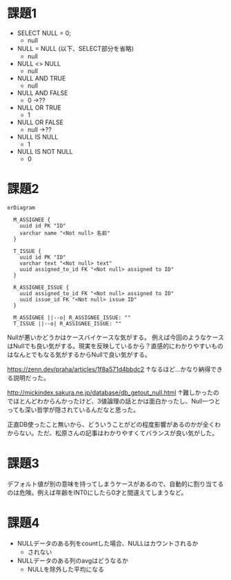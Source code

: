 # 課題1

- SELECT NULL = 0;
  - null
- NULL = NULL (以下、SELECT部分を省略)
  - null
- NULL <> NULL
  - null
- NULL AND TRUE
  - null
- NULL AND FALSE
  - 0 ->??
- NULL OR TRUE
  - 1
- NULL OR FALSE
  - null ->??
- NULL IS NULL
  - 1
- NULL IS NOT NULL
  - 0

# 課題2

```mermaid
erDiagram

  M_ASSIGNEE {
    uuid id PK "ID"
    varchar name "<Not null> 名前"
  }

  T_ISSUE {
    uuid id PK "ID"
    varchar text "<Not null> text"
    uuid assigned_to_id FK "<Not null> assigned to ID"
  }

  R_ASSIGNEE_ISSUE {
    uuid assigned_to_id FK "<Not null> assigned to ID"
    uuid issue_id FK "<Not null> issue ID"
  }

  M_ASSIGNEE ||--o| R_ASSIGNEE_ISSUE: ""
  T_ISSUE ||--o| R_ASSIGNEE_ISSUE: ""
```

Nullが悪いかどうかはケースバイケースな気がする。
例えば今回のようなケースはNullでも良い気がする。現実を反映しているから？直感的にわかりやすいものはなんとでもなる気がするからNullで良い気がする。

https://zenn.dev/praha/articles/1f8a571d4bbdc2
↑なるほど…かなり納得できる説明だった。

http://mickindex.sakura.ne.jp/database/db_getout_null.html
↑難しかったのでほとんどわからんかったけど、3値論理の話とかは面白かったし、Null一つとっても深い哲学が隠されているんだなと思った。

正直DB使ったこと無いから、どういうことがどの程度影響があるのかが全くわからない。ただ、松原さんの記事はわかりやすくてバランスが良い気がした。

# 課題3

デフォルト値が別の意味を持ってしまうケースがあるので、自動的に割り当てるのは危険。例えば年齢をINT0にしたら0才と間違えてしまうなど。

# 課題4

- NULLデータのある列をcountした場合、NULLはカウントされるか
  - されない
- NULLデータのある列のavgはどうなるか
  - NULLを除外した平均になる
